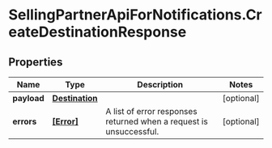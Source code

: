 # SellingPartnerApiForNotifications.CreateDestinationResponse

## Properties

Name | Type | Description | Notes
------------ | ------------- | ------------- | -------------
**payload** | [**Destination**](Destination.md) |  | [optional] 
**errors** | [**[Error]**](Error.md) | A list of error responses returned when a request is unsuccessful. | [optional] 


